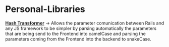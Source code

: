 # Personal-Libraries

[**Hash Transformer**](https://github.com/siba2893/Personal-Libraries/blob/master/Rails/hash_transformer.rb) -> Allows the parameter comunication between Rails and any JS framework to be simpler by parsing automatically the parameters that are being send to the Frontend into camelCase and parsing the parameters coming from the Frontend into the backend to snakeCase.
